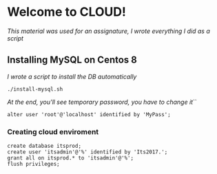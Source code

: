 # Welcome to CLOUD!
_This material was used for an assignature, I wrote everything I did as a script_

## Installing MySQL on Centos 8
_I wrote a script to install the DB automatically_
```
./install-mysql.sh
```
_At the end, you'll see temporary password, you have to change it_``
```
alter user 'root'@'localhost' identified by 'MyPass';
```

### Creating cloud enviroment
```
create database itsprod;
create user 'itsadmin'@'%' identified by 'Its2017.';
grant all on itsprod.* to 'itsadmin'@'%';
flush privileges;
```
